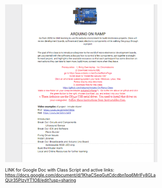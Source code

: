 
![alt text](screenshots/ReadmeScreenshot.PNG "Class outline")

LINK for Google Doc with Class Script and active links:
https://docs.google.com/document/d/1KhaCSeqGutCdcdbn1pq6MrlFy8GLaQUr35PIzyYT1O8/edit?usp=sharing

